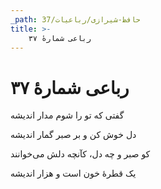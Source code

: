 ```yaml
---
_path: حافظ-شیرازی/رباعیات/37
title: >-
    رباعی شمارهٔ ۳۷
---
```

# رباعی شمارهٔ ۳۷

<div class="b" id="bn1"><div class="m1"><p>گفتی که تو را شوم مدار اندیشه</p></div>
<div class="m2"><p>دل خوش کن و بر صبر گمار اندیشه</p></div></div>
<div class="b" id="bn2"><div class="m1"><p>کو صبر و چه دل، کآنچه دلش می‌خوانند</p></div>
<div class="m2"><p>یک قطرهٔ خون است و هزار اندیشه</p></div></div>
